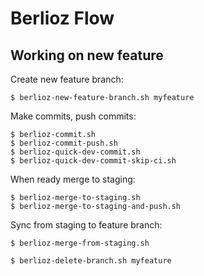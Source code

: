 # Berlioz Flow

## Working on new feature
Create new feature branch:
```
$ berlioz-new-feature-branch.sh myfeature
```

Make commits, push commits:
```
$ berlioz-commit.sh
$ berlioz-commit-push.sh
$ berlioz-quick-dev-commit.sh
$ berlioz-quick-dev-commit-skip-ci.sh
```

When ready merge to staging:
```
$ berlioz-merge-to-staging.sh
$ berlioz-merge-to-staging-and-push.sh
```

Sync from staging to feature branch:
```
$ berlioz-merge-from-staging.sh
```

```
$ berlioz-delete-branch.sh myfeature
```
